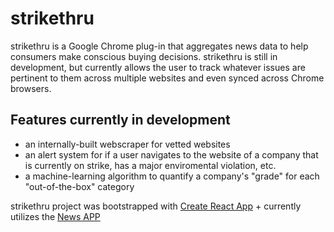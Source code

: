 # strikethru

strikethru is a Google Chrome plug-in that aggregates news data to help consumers make conscious buying decisions. strikethru is still in development, but currently allows the user to track whatever issues are pertinent to them across multiple websites and even synced across Chrome browsers.

## Features currently in development

- an internally-built webscraper for vetted websites
- an alert system for if a user navigates to the website of a company that is currently on strike, has a major enviromental violation, etc.
- a machine-learning algorithm to quantify a company's "grade" for each "out-of-the-box" category

strikethru project was bootstrapped with [Create React App](https://github.com/facebook/create-react-app) + currently utilizes the [News APP](https://newsapi.org/)
